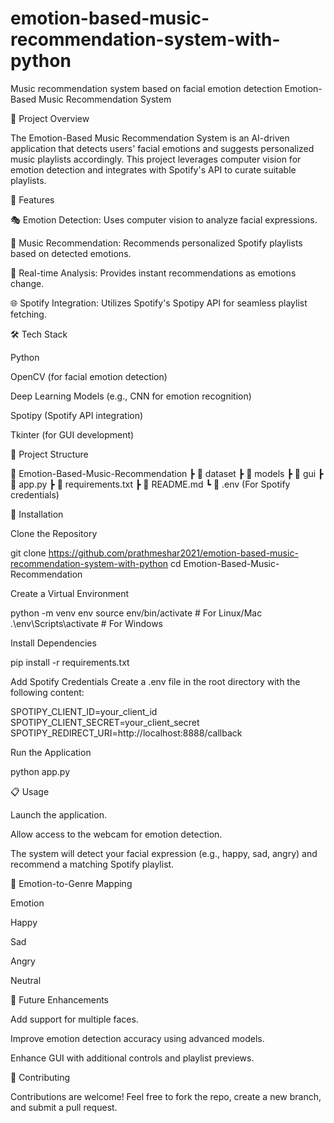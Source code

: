 # emotion-based-music-recommendation-system-with-python
Music recommendation system based on facial emotion detection
Emotion-Based Music Recommendation System

📌 Project Overview

The Emotion-Based Music Recommendation System is an AI-driven application that detects users' facial emotions and suggests personalized music playlists accordingly. This project leverages computer vision for emotion detection and integrates with Spotify's API to curate suitable playlists.

🚀 Features

🎭 Emotion Detection: Uses computer vision to analyze facial expressions.

🎵 Music Recommendation: Recommends personalized Spotify playlists based on detected emotions.

🔄 Real-time Analysis: Provides instant recommendations as emotions change.

🌐 Spotify Integration: Utilizes Spotify's Spotipy API for seamless playlist fetching.

🛠️ Tech Stack

Python

OpenCV (for facial emotion detection)

Deep Learning Models (e.g., CNN for emotion recognition)

Spotipy (Spotify API integration)

Tkinter (for GUI development)

📂 Project Structure

📁 Emotion-Based-Music-Recommendation
 ┣ 📂 dataset
 ┣ 📂 models
 ┣ 📂 gui
 ┣ 📜 app.py
 ┣ 📜 requirements.txt
 ┣ 📜 README.md
 ┗ 📜 .env (For Spotify credentials)

🔧 Installation

Clone the Repository

git clone https://github.com/prathmeshar2021/emotion-based-music-recommendation-system-with-python
cd Emotion-Based-Music-Recommendation

Create a Virtual Environment

python -m venv env
source env/bin/activate    # For Linux/Mac
.\env\Scripts\activate     # For Windows

Install Dependencies

pip install -r requirements.txt

Add Spotify Credentials
Create a .env file in the root directory with the following content:

SPOTIPY_CLIENT_ID=your_client_id
SPOTIPY_CLIENT_SECRET=your_client_secret
SPOTIPY_REDIRECT_URI=http://localhost:8888/callback

Run the Application

python app.py

📋 Usage

Launch the application.

Allow access to the webcam for emotion detection.

The system will detect your facial expression (e.g., happy, sad, angry) and recommend a matching Spotify playlist.

🎯 Emotion-to-Genre Mapping

Emotion


Happy

Sad

Angry

Neutral


🧠 Future Enhancements

Add support for multiple faces.

Improve emotion detection accuracy using advanced models.

Enhance GUI with additional controls and playlist previews.

🤝 Contributing

Contributions are welcome! Feel free to fork the repo, create a new branch, and submit a pull request.
